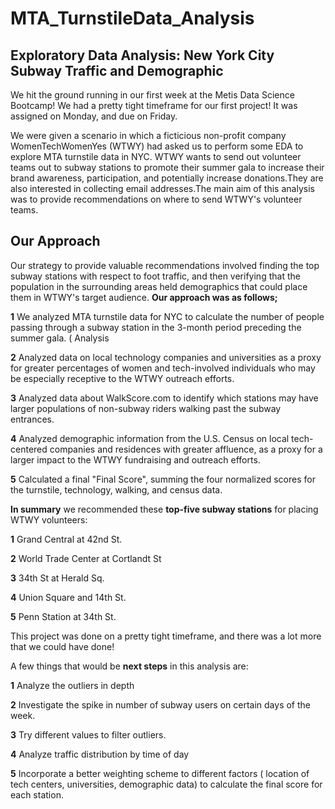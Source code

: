 # MTA_TurnstileData_Analysis

## Exploratory Data Analysis: New York City Subway Traffic and Demographic
We hit the ground running in our first week at the Metis Data Science Bootcamp!
We had a pretty tight timeframe for our first project! It was assigned on Monday, and due on Friday.

We were given a scenario in which a ficticious non-profit company WomenTechWomenYes (WTWY) had asked us to perform some EDA to explore MTA turnstile data in NYC. WTWY wants to send out volunteer teams out to subway stations to promote their summer gala to increase their brand awareness, participation, and potentially increase donations.They are also interested in collecting email addresses.The main aim of this analysis was to provide recommendations on where to send WTWY's volunteer teams.

## Our Approach
Our strategy to provide valuable recommendations involved finding the top subway stations with respect to foot traffic, and then verifying that the population in the surrounding areas held demographics that could place them in WTWY's target audience.
**Our approach was as follows;**

**1** We analyzed MTA turnstile data for NYC to calculate the  number of people passing through a subway station in the 3-month period preceding the summer gala. ( Analysis 

**2** Analyzed data on local technology companies and universities as a proxy for greater percentages of women and tech-involved individuals   who may be especially receptive to the WTWY outreach efforts.

**3** Analyzed data about WalkScore.com to identify which stations may have larger populations of non-subway riders walking past the subway entrances.

**4** Analyzed demographic information from the U.S. Census on local tech-centered companies and residences with greater affluence, as a proxy for a larger impact to the WTWY fundraising and outreach efforts.

**5** Calculated a final "Final Score", summing the four normalized scores for the turnstile, technology, walking, and census data.



**In summary** we recommended these **top-five subway stations** for placing WTWY volunteers:

**1** Grand Central at 42nd St.

**2** World Trade Center at Cortlandt St

**3** 34th St at Herald Sq.

**4** Union Square and 14th St.

**5** Penn Station at 34th St.



This project was done on a pretty tight timeframe, and there was a lot more that we could have done!

A few things that would be **next steps** in this analysis are:

**1** Analyze the outliers in depth

**2** Investigate the spike in number of subway users on certain days of the week.

**3** Try different values to filter outliers.

**4** Analyze traffic distribution by time of day 

**5** Incorporate a better weighting scheme to different factors ( location of tech centers, universities, demographic data) to calculate the final score for each station.

